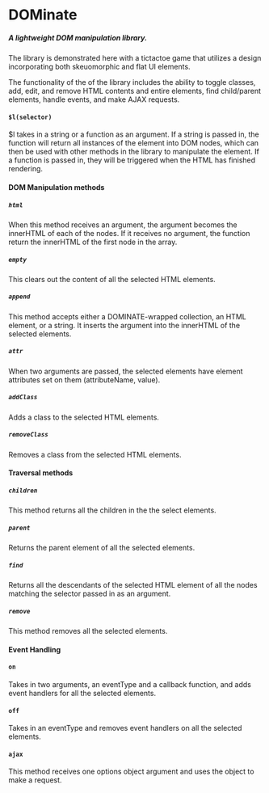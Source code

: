 # DOMinate
##### A lightweight DOM manipulation library.

The library is demonstrated here with a tictactoe game that utilizes a design incorporating both skeuomorphic and flat UI elements.

The functionality of the of the library includes the ability to toggle classes, add, edit, and remove HTML contents and entire elements, find child/parent elements, handle events, and make AJAX requests.

#### `$l(selector)`
$l takes in a string or a function as an argument. If a string is passed in, the function will return all instances of the element into DOM nodes, which can then be used with other methods in the library to manipulate the element. If a function is passed in, they will be triggered when the HTML has finished rendering.

#### DOM Manipulation methods
##### `html`
When this method receives an argument, the argument becomes the innerHTML of each of the nodes. If it receives no argument, the function return the innerHTML of the first node in the array.

##### `empty`
This clears out the content of all the selected HTML elements.

##### `append`
This method accepts either a DOMINATE-wrapped collection, an HTML element, or a string. It inserts the argument into the innerHTML of the selected elements.

##### `attr`
When two arguments are passed, the selected elements have element attributes set on them (attributeName, value).
##### `addClass`
Adds a class to the selected HTML elements.
##### `removeClass`
Removes a class from the selected HTML elements.

#### Traversal methods
##### `children`
This method returns all the children in the the select elements.
##### `parent`
Returns the parent element of all the selected elements.
##### `find`
Returns all the descendants of the selected HTML element of all the nodes matching the selector
passed in as an argument.
##### `remove`
This method removes all the selected elements.

#### Event Handling
#### `on`
Takes in two arguments, an eventType and a callback function, and adds event handlers for all the selected elements.
#### `off`
Takes in an eventType and removes event handlers on all the selected elements.
#### `ajax`
This method receives one options object argument and uses the object to make a request.
